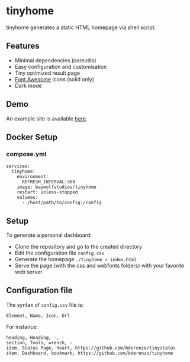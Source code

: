 # tinyhome

tinyhome generates a static HTML homepage via shell script.

## Features

* Minimal dependencies (coreutils)
* Easy configuration and customisation
* Tiny optimized result page
* [Font Awesome](https://fontawesome.com/v5.15/icons?d=listing&p=2&s=solid&m=free) icons (solid only)
* Dark mode

## Demo

An example site is available [here](https://lab.bdro.fr/tinyhome/).

## Docker Setup

### compose.yml
```
services:
  tinyhome:
    environment:
      REFRESH_INTERVAL:360
    image: baywolfstudios/tinyhome
    restart: unless-stopped
    volumes:
      - /host/path/to/config:/config
```

## Setup

To generate a personal dashboard:

* Clone the repository and go to the created directory
* Edit the configuration file `config.csv`
* Generate the homepage `./tinyhome > index.html`
* Serve the page (with the css and webfonts folders) with your favorite web server

## Configuration file

The syntax of `config.csv` file is:
```
Element, Name, Icon, Url
```

For instance:
```
heading, Heading, -, -
section, Tools, wrench, -
item, Status Page, heart, https://github.com/bderenzo/tinystatus
item, Dashboard, bookmark, https://github.com/bderenzo/tinyhome
```

